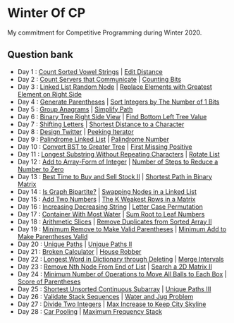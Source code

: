 # Winter Of CP
My commitment for Competitive Programming during Winter 2020.

## Question bank
- Day 1 : [Count Sorted Vowel Strings](https://leetcode.com/problems/count-sorted-vowel-strings/) | [Edit Distance](https://leetcode.com/problems/edit-distance/)
- Day 2 : [Count Servers that Communicate](https://leetcode.com/problems/count-servers-that-communicate/) | [Counting Bits](https://leetcode.com/problems/counting-bits/)
- Day 3 : [Linked List Random Node](https://leetcode.com/problems/linked-list-random-node/) | [Replace Elements with Greatest Element on Right Side](https://leetcode.com/problems/replace-elements-with-greatest-element-on-right-side/)
- Day 4 : [Generate Parentheses](https://leetcode.com/problems/generate-parentheses/) | [Sort Integers by The Number of 1 Bits](https://leetcode.com/problems/sort-integers-by-the-number-of-1-bits/)
- Day 5 : [Group Anagrams](https://leetcode.com/problems/group-anagrams/) | [Simplify Path](https://leetcode.com/problems/simplify-path/)
- Day 6 : [Binary Tree Right Side View](https://leetcode.com/problems/binary-tree-right-side-view/) | [Find Bottom Left Tree Value](https://leetcode.com/problems/find-bottom-left-tree-value/)
- Day 7 : [Shifting Letters](https://leetcode.com/problems/shifting-letters/) | [Shortest Distance to a Character](https://leetcode.com/problems/shortest-distance-to-a-character/)
- Day 8 : [Design Twitter](https://leetcode.com/problems/design-twitter/) | [Peeking Iterator](https://leetcode.com/problems/peeking-iterator/)
- Day 9 : [Palindrome Linked List](https://leetcode.com/problems/palindrome-linked-list/) | [Palindrome Number](http://leetcode.com/problems/palindrome-number/)
- Day 10 : [Convert BST to Greater Tree](https://leetcode.com/problems/convert-bst-to-greater-tree/) | [First Missing Positive](https://leetcode.com/problems/first-missing-positive/)
- Day 11 : [Longest Substring Without Repeating Characters](https://leetcode.com/problems/longest-substring-without-repeating-characters/) | [Rotate List](https://leetcode.com/problems/rotate-list/)
- Day 12 : [Add to Array-Form of Integer](https://leetcode.com/problems/add-to-array-form-of-integer/) | [Number of Steps to Reduce a Number to Zero](https://leetcode.com/problems/number-of-steps-to-reduce-a-number-to-zero/)
- Day 13 : [Best Time to Buy and Sell Stock II](https://leetcode.com/problems/best-time-to-buy-and-sell-stock-ii/) | [Shortest Path in Binary Matrix](https://leetcode.com/problems/shortest-path-in-binary-matrix/)
- Day 14 : [Is Graph Bipartite?](https://leetcode.com/problems/is-graph-bipartite/) | [Swapping Nodes in a Linked List](https://leetcode.com/problems/swapping-nodes-in-a-linked-list/)
- Day 15 : [Add Two Numbers](https://leetcode.com/problems/add-two-numbers/) | [The K Weakest Rows in a Matrix](https://leetcode.com/problems/the-k-weakest-rows-in-a-matrix/)
- Day 16 : [Increasing Decreasing String](https://leetcode.com/problems/increasing-decreasing-string/) | [Letter Case Permutation](https://leetcode.com/problems/letter-case-permutation/)
- Day 17 : [Container With Most Water](https://leetcode.com/problems/container-with-most-water/) | [Sum Root to Leaf Numbers](https://leetcode.com/problems/sum-root-to-leaf-numbers/)
- Day 18 : [Arithmetic Slices](https://leetcode.com/problems/arithmetic-slices/) | [Remove Duplicates from Sorted Array II](https://leetcode.com/problems/remove-duplicates-from-sorted-array-ii/)
- Day 19 : [Minimum Remove to Make Valid Parentheses](https://leetcode.com/problems/minimum-remove-to-make-valid-parentheses/) | [Minimum Add to Make Parentheses Valid](https://leetcode.com/problems/minimum-add-to-make-parentheses-valid/)
- Day 20 : [Unique Paths](https://leetcode.com/problems/unique-paths/) | [Unique Paths II](https://leetcode.com/problems/unique-paths-ii/)
- Day 21 : [Broken Calculator](https://leetcode.com/problems/broken-calculator/) | [House Robber](https://leetcode.com/problems/house-robber/)
- Day 22 : [Longest Word in Dictionary through Deleting](https://leetcode.com/problems/longest-word-in-dictionary-through-deleting/) | [Merge Intervals](https://leetcode.com/problems/merge-intervals/)
- Day 23 : [Remove Nth Node From End of List](https://leetcode.com/problems/remove-nth-node-from-end-of-list/) | [Search a 2D Matrix II](https://leetcode.com/problems/search-a-2d-matrix-ii/)
- Day 24 : [Minimum Number of Operations to Move All Balls to Each Box](https://leetcode.com/problems/minimum-number-of-operations-to-move-all-balls-to-each-box/) | [Score of Parentheses](https://leetcode.com/problems/score-of-parentheses/)
- Day 25 : [Shortest Unsorted Continuous Subarray](https://leetcode.com/problems/shortest-unsorted-continuous-subarray/) | [Unique Paths III](https://leetcode.com/problems/unique-paths-iii/)
- Day 26 : [Validate Stack Sequences](https://leetcode.com/problems/validate-stack-sequences/) | [Water and Jug Problem](https://leetcode.com/problems/water-and-jug-problem/)
- Day 27 : [Divide Two Integers](https://leetcode.com/problems/divide-two-integers/) | [Max Increase to Keep City Skyline](https://leetcode.com/problems/max-increase-to-keep-city-skyline/)
- Day 28 : [Car Pooling](https://leetcode.com/problems/car-pooling/) | [Maximum Frequency Stack](https://leetcode.com/problems/maximum-frequency-stack/)
